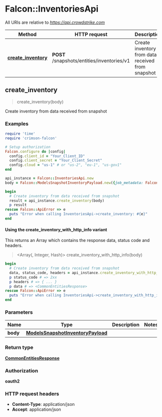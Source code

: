 # Falcon::InventoriesApi

All URIs are relative to *https://api.crowdstrike.com*

| Method | HTTP request | Description |
| ------ | ------------ | ----------- |
| [**create_inventory**](InventoriesApi.md#create_inventory) | **POST** /snapshots/entities/inventories/v1 | Create inventory from data received from snapshot |


## create_inventory

> <CommonEntitiesResponse> create_inventory(body)

Create inventory from data received from snapshot

### Examples

```ruby
require 'time'
require 'crimson-falcon'

# Setup authorization
Falcon.configure do |config|
  config.client_id = "Your_Client_ID"
  config.client_secret = "Your_Client_Secret"
  config.cloud = "us-1" # or "us-2", "eu-1", "us-gov1"
end

api_instance = Falcon::InventoriesApi.new
body = Falcon::ModelsSnapshotInventoryPayload.new({job_metadata: Falcon::ModelsJobMetaData.new({cloud_provider: 'cloud_provider_example', instance_id: 'instance_id_example', job_end_time: Time.now, job_id: 'job_id_example', job_start_time: Time.now, message: 'message_example', scanner_version: 'scanner_version_example', status: 'status_example'}), results: Falcon::ModelsScanResults.new({applications: [Falcon::ModelsSnapshotInventoryApplication.new({major_version: 'major_version_example', package_hash: 'package_hash_example', package_provider: 'package_provider_example', package_source: 'package_source_example', path: 'path_example', product: 'product_example', software_architecture: 'software_architecture_example', type: 'type_example', vendor: 'vendor_example'})], os_version: 'os_version_example'})}) # ModelsSnapshotInventoryPayload | 

begin
  # Create inventory from data received from snapshot
  result = api_instance.create_inventory(body)
  p result
rescue Falcon::ApiError => e
  puts "Error when calling InventoriesApi->create_inventory: #{e}"
end
```

#### Using the create_inventory_with_http_info variant

This returns an Array which contains the response data, status code and headers.

> <Array(<CommonEntitiesResponse>, Integer, Hash)> create_inventory_with_http_info(body)

```ruby
begin
  # Create inventory from data received from snapshot
  data, status_code, headers = api_instance.create_inventory_with_http_info(body)
  p status_code # => 2xx
  p headers # => { ... }
  p data # => <CommonEntitiesResponse>
rescue Falcon::ApiError => e
  puts "Error when calling InventoriesApi->create_inventory_with_http_info: #{e}"
end
```

### Parameters

| Name | Type | Description | Notes |
| ---- | ---- | ----------- | ----- |
| **body** | [**ModelsSnapshotInventoryPayload**](ModelsSnapshotInventoryPayload.md) |  |  |

### Return type

[**CommonEntitiesResponse**](CommonEntitiesResponse.md)

### Authorization

**oauth2**

### HTTP request headers

- **Content-Type**: application/json
- **Accept**: application/json

